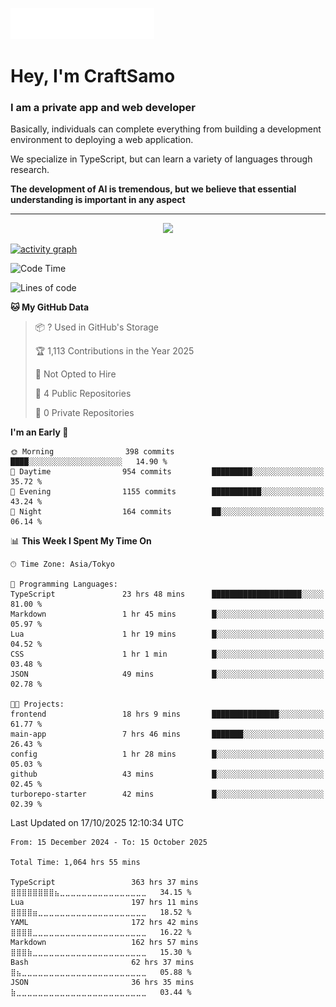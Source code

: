 <img src="images/header.svg"></img>

# Hey, I'm CraftSamo

### I am a private app and web developer

Basically, individuals can complete everything from building a development
environment to deploying a web application.

We specialize in TypeScript, but can learn a variety of languages through
research.

**The development of AI is tremendous, but we believe that essential
understanding is important in any aspect**

---

<p align="center">
  <img alig src="https://github-profile-trophy.vercel.app/?username=craftsamo&theme=onedark&column=-1" />
</p>

[![activity graph](https://github-readme-activity-graph.vercel.app/graph?username=craftsamo&theme=github-dark-dimmed&custom_title=Guilyx%20Activity%20Graph&hide_border=true)](https://github.com/ashutosh00710/github-readme-activity-graph)

<!--START_SECTION:waka-->
![Code Time](http://img.shields.io/badge/Code%20Time-1%2C064%20hrs%2055%20mins-blue)

![Lines of code](https://img.shields.io/badge/From%20Hello%20World%20I%27ve%20Written-661.4%20thousand%20lines%20of%20code-blue)

**🐱 My GitHub Data** 

> 📦 ? Used in GitHub's Storage 
 > 
> 🏆 1,113 Contributions in the Year 2025
 > 
> 🚫 Not Opted to Hire
 > 
> 📜 4 Public Repositories 
 > 
> 🔑 0 Private Repositories 
 > 
**I'm an Early 🐤** 

```text
🌞 Morning                398 commits         ████░░░░░░░░░░░░░░░░░░░░░   14.90 % 
🌆 Daytime                954 commits         █████████░░░░░░░░░░░░░░░░   35.72 % 
🌃 Evening                1155 commits        ███████████░░░░░░░░░░░░░░   43.24 % 
🌙 Night                  164 commits         ██░░░░░░░░░░░░░░░░░░░░░░░   06.14 % 
```


📊 **This Week I Spent My Time On** 

```text
🕑︎ Time Zone: Asia/Tokyo

💬 Programming Languages: 
TypeScript               23 hrs 48 mins      ████████████████████░░░░░   81.00 % 
Markdown                 1 hr 45 mins        █░░░░░░░░░░░░░░░░░░░░░░░░   05.97 % 
Lua                      1 hr 19 mins        █░░░░░░░░░░░░░░░░░░░░░░░░   04.52 % 
CSS                      1 hr 1 min          █░░░░░░░░░░░░░░░░░░░░░░░░   03.48 % 
JSON                     49 mins             █░░░░░░░░░░░░░░░░░░░░░░░░   02.78 % 

🐱‍💻 Projects: 
frontend                 18 hrs 9 mins       ███████████████░░░░░░░░░░   61.77 % 
main-app                 7 hrs 46 mins       ███████░░░░░░░░░░░░░░░░░░   26.43 % 
config                   1 hr 28 mins        █░░░░░░░░░░░░░░░░░░░░░░░░   05.03 % 
github                   43 mins             █░░░░░░░░░░░░░░░░░░░░░░░░   02.45 % 
turborepo-starter        42 mins             █░░░░░░░░░░░░░░░░░░░░░░░░   02.39 % 
```


 Last Updated on 17/10/2025 12:10:34 UTC
<!--END_SECTION:waka-->

<!--START_SECTION:waka-simple-->

```text
From: 15 December 2024 - To: 15 October 2025

Total Time: 1,064 hrs 55 mins

TypeScript                 363 hrs 37 mins ⣿⣿⣿⣿⣿⣿⣿⣿⣦⣀⣀⣀⣀⣀⣀⣀⣀⣀⣀⣀⣀⣀⣀⣀⣀   34.15 %
Lua                        197 hrs 11 mins ⣿⣿⣿⣿⣶⣀⣀⣀⣀⣀⣀⣀⣀⣀⣀⣀⣀⣀⣀⣀⣀⣀⣀⣀⣀   18.52 %
YAML                       172 hrs 42 mins ⣿⣿⣿⣿⣀⣀⣀⣀⣀⣀⣀⣀⣀⣀⣀⣀⣀⣀⣀⣀⣀⣀⣀⣀⣀   16.22 %
Markdown                   162 hrs 57 mins ⣿⣿⣿⣷⣀⣀⣀⣀⣀⣀⣀⣀⣀⣀⣀⣀⣀⣀⣀⣀⣀⣀⣀⣀⣀   15.30 %
Bash                       62 hrs 37 mins  ⣿⣦⣀⣀⣀⣀⣀⣀⣀⣀⣀⣀⣀⣀⣀⣀⣀⣀⣀⣀⣀⣀⣀⣀⣀   05.88 %
JSON                       36 hrs 35 mins  ⣷⣀⣀⣀⣀⣀⣀⣀⣀⣀⣀⣀⣀⣀⣀⣀⣀⣀⣀⣀⣀⣀⣀⣀⣀   03.44 %
```

<!--END_SECTION:waka-simple-->
